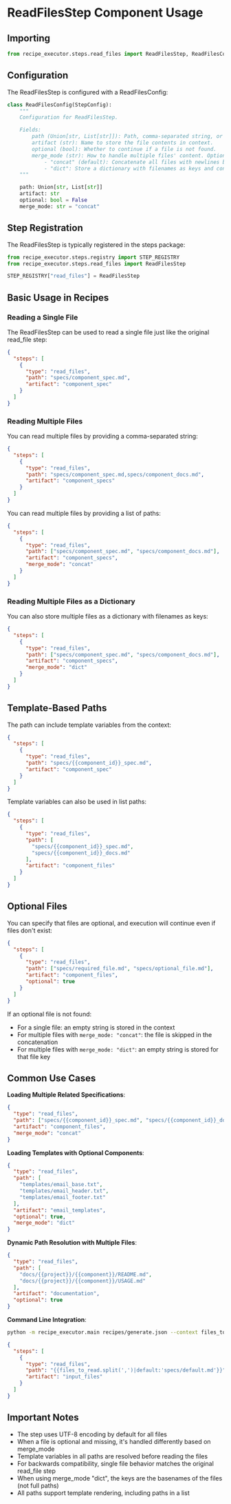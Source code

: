 # ReadFilesStep Component Usage

## Importing

```python
from recipe_executor.steps.read_files import ReadFilesStep, ReadFilesConfig
```

## Configuration

The ReadFilesStep is configured with a ReadFilesConfig:

```python
class ReadFilesConfig(StepConfig):
    """
    Configuration for ReadFilesStep.

    Fields:
        path (Union[str, List[str]]): Path, comma-separated string, or list of paths to the file(s) to read (may be templated).
        artifact (str): Name to store the file contents in context.
        optional (bool): Whether to continue if a file is not found.
        merge_mode (str): How to handle multiple files' content. Options:
            - "concat" (default): Concatenate all files with newlines between filenames + contents
            - "dict": Store a dictionary with filenames as keys and contents as values
    """

    path: Union[str, List[str]]
    artifact: str
    optional: bool = False
    merge_mode: str = "concat"
```

## Step Registration

The ReadFilesStep is typically registered in the steps package:

```python
from recipe_executor.steps.registry import STEP_REGISTRY
from recipe_executor.steps.read_files import ReadFilesStep

STEP_REGISTRY["read_files"] = ReadFilesStep
```

## Basic Usage in Recipes

### Reading a Single File

The ReadFilesStep can be used to read a single file just like the original read_file step:

```json
{
  "steps": [
    {
      "type": "read_files",
      "path": "specs/component_spec.md",
      "artifact": "component_spec"
    }
  ]
}
```

### Reading Multiple Files

You can read multiple files by providing a comma-separated string:

```json
{
  "steps": [
    {
      "type": "read_files",
      "path": "specs/component_spec.md,specs/component_docs.md",
      "artifact": "component_specs"
    }
  ]
}
```

You can read multiple files by providing a list of paths:

```json
{
  "steps": [
    {
      "type": "read_files",
      "path": ["specs/component_spec.md", "specs/component_docs.md"],
      "artifact": "component_specs",
      "merge_mode": "concat"
    }
  ]
}
```

### Reading Multiple Files as a Dictionary

You can also store multiple files as a dictionary with filenames as keys:

```json
{
  "steps": [
    {
      "type": "read_files",
      "path": ["specs/component_spec.md", "specs/component_docs.md"],
      "artifact": "component_specs",
      "merge_mode": "dict"
    }
  ]
}
```

## Template-Based Paths

The path can include template variables from the context:

```json
{
  "steps": [
    {
      "type": "read_files",
      "path": "specs/{{component_id}}_spec.md",
      "artifact": "component_spec"
    }
  ]
}
```

Template variables can also be used in list paths:

```json
{
  "steps": [
    {
      "type": "read_files",
      "path": [
        "specs/{{component_id}}_spec.md",
        "specs/{{component_id}}_docs.md"
      ],
      "artifact": "component_files"
    }
  ]
}
```

## Optional Files

You can specify that files are optional, and execution will continue even if files don't exist:

```json
{
  "steps": [
    {
      "type": "read_files",
      "path": ["specs/required_file.md", "specs/optional_file.md"],
      "artifact": "component_files",
      "optional": true
    }
  ]
}
```

If an optional file is not found:

- For a single file: an empty string is stored in the context
- For multiple files with `merge_mode: "concat"`: the file is skipped in the concatenation
- For multiple files with `merge_mode: "dict"`: an empty string is stored for that file key

## Common Use Cases

**Loading Multiple Related Specifications**:

```json
{
  "type": "read_files",
  "path": ["specs/{{component_id}}_spec.md", "specs/{{component_id}}_docs.md"],
  "artifact": "component_files",
  "merge_mode": "concat"
}
```

**Loading Templates with Optional Components**:

```json
{
  "type": "read_files",
  "path": [
    "templates/email_base.txt",
    "templates/email_header.txt",
    "templates/email_footer.txt"
  ],
  "artifact": "email_templates",
  "optional": true,
  "merge_mode": "dict"
}
```

**Dynamic Path Resolution with Multiple Files**:

```json
{
  "type": "read_files",
  "path": [
    "docs/{{project}}/{{component}}/README.md",
    "docs/{{project}}/{{component}}/USAGE.md"
  ],
  "artifact": "documentation",
  "optional": true
}
```

**Command Line Integration**:

```bash
python -m recipe_executor.main recipes/generate.json --context files_to_read="specs/component_a.md,specs/component_b.md"
```

```json
{
  "steps": [
    {
      "type": "read_files",
      "path": "{{files_to_read.split(',')|default:'specs/default.md'}}",
      "artifact": "input_files"
    }
  ]
}
```

## Important Notes

- The step uses UTF-8 encoding by default for all files
- When a file is optional and missing, it's handled differently based on merge_mode
- Template variables in all paths are resolved before reading the files
- For backwards compatibility, single file behavior matches the original read_file step
- When using merge_mode "dict", the keys are the basenames of the files (not full paths)
- All paths support template rendering, including paths in a list
